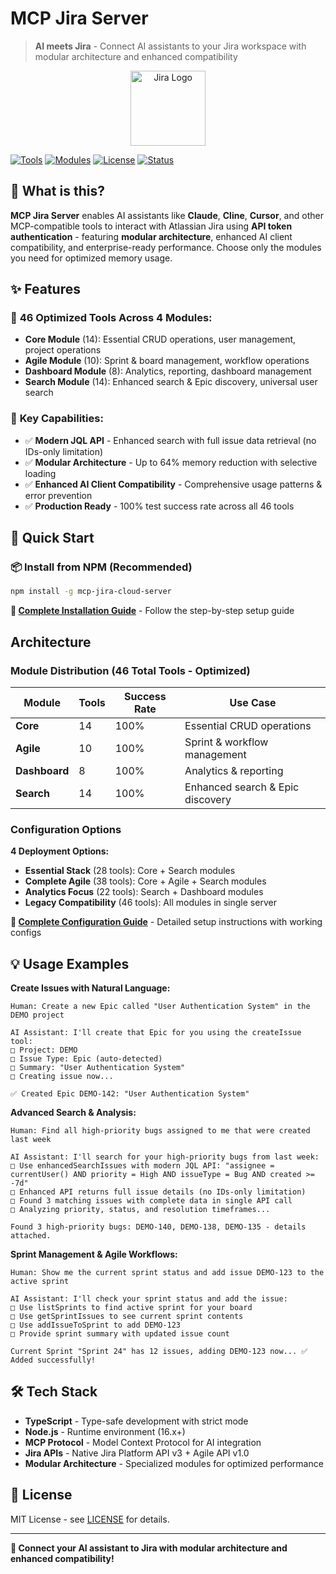 # MCP Jira Server

> **AI meets Jira** - Connect AI assistants to your Jira workspace with modular architecture and enhanced compatibility

<p align="center">
  <img src="assets/atlassian_logo_icon.png" alt="Jira Logo" width="120" />
</p>

[![Tools](https://img.shields.io/badge/Tools-46%20Optimized-blue)](#features)
[![Modules](https://img.shields.io/badge/Architecture-4%20Modules-orange)](#modular-architecture)
[![License](https://img.shields.io/badge/License-MIT-green)](#license)
[![Status](https://img.shields.io/badge/Status-Production%20Ready-brightgreen)](#production-status)

## 🚀 What is this?

**MCP Jira Server** enables AI assistants like **Claude**, **Cline**, **Cursor**, and other MCP-compatible tools to interact with Atlassian Jira using **API token authentication** - featuring **modular architecture**, enhanced AI client compatibility, and enterprise-ready performance. Choose only the modules you need for optimized memory usage.

## ✨ Features

### 🔧 **46 Optimized Tools Across 4 Modules:**

- **Core Module** (14): Essential CRUD operations, user management, project operations
- **Agile Module** (10): Sprint & board management, workflow operations  
- **Dashboard Module** (8): Analytics, reporting, dashboard management
- **Search Module** (14): Enhanced search & Epic discovery, universal user search

### 🎯 **Key Capabilities:**

- ✅ **Modern JQL API** - Enhanced search with full issue data retrieval (no IDs-only limitation)
- ✅ **Modular Architecture** - Up to 64% memory reduction with selective loading
- ✅ **Enhanced AI Client Compatibility** - Comprehensive usage patterns & error prevention
- ✅ **Production Ready** - 100% test success rate across all 46 tools

## 🚀 Quick Start

### 📦 Install from NPM (Recommended)

```bash
npm install -g mcp-jira-cloud-server
```

**📖 [Complete Installation Guide](INSTALL.md)** - Follow the step-by-step setup guide

## Architecture

### Module Distribution (46 Total Tools - Optimized)

| Module | Tools | Success Rate | Use Case |
|--------|-------|--------------|-----------|
| **Core** | 14 | 100% | Essential CRUD operations |
| **Agile** | 10 | 100% | Sprint & workflow management |
| **Dashboard** | 8 | 100% | Analytics & reporting |
| **Search** | 14 | 100% | Enhanced search & Epic discovery |

### Configuration Options

**4 Deployment Options:**
- **Essential Stack** (28 tools): Core + Search modules
- **Complete Agile** (38 tools): Core + Agile + Search modules  
- **Analytics Focus** (22 tools): Search + Dashboard modules
- **Legacy Compatibility** (46 tools): All modules in single server

**📖 [Complete Configuration Guide](INSTALL.md)** - Detailed setup instructions with working configs

## 💡 Usage Examples

**Create Issues with Natural Language:**

```
Human: Create a new Epic called "User Authentication System" in the DEMO project

AI Assistant: I'll create that Epic for you using the createIssue tool:
□ Project: DEMO
□ Issue Type: Epic (auto-detected)
□ Summary: "User Authentication System"
□ Creating issue now...

✅ Created Epic DEMO-142: "User Authentication System"
```

**Advanced Search & Analysis:**

```
Human: Find all high-priority bugs assigned to me that were created last week

AI Assistant: I'll search for your high-priority bugs from last week:
□ Use enhancedSearchIssues with modern JQL API: "assignee = currentUser() AND priority = High AND issueType = Bug AND created >= -7d"
□ Enhanced API returns full issue details (no IDs-only limitation)
□ Found 3 matching issues with complete data in single API call
□ Analyzing priority, status, and resolution timeframes...

Found 3 high-priority bugs: DEMO-140, DEMO-138, DEMO-135 - details attached.
```

**Sprint Management & Agile Workflows:**

```
Human: Show me the current sprint status and add issue DEMO-123 to the active sprint

AI Assistant: I'll check your sprint status and add the issue:
□ Use listSprints to find active sprint for your board
□ Use getSprintIssues to see current sprint contents  
□ Use addIssueToSprint to add DEMO-123
□ Provide sprint summary with updated issue count

Current Sprint "Sprint 24" has 12 issues, adding DEMO-123 now... ✅ Added successfully!
```

## 🛠️ Tech Stack

- **TypeScript** - Type-safe development with strict mode
- **Node.js** - Runtime environment (16.x+)
- **MCP Protocol** - Model Context Protocol for AI integration
- **Jira APIs** - Native Jira Platform API v3 + Agile API v1.0
- **Modular Architecture** - Specialized modules for optimized performance

## 📄 License

MIT License - see [LICENSE](LICENSE) for details.

---

**🎉 Connect your AI assistant to Jira with modular architecture and enhanced compatibility!**